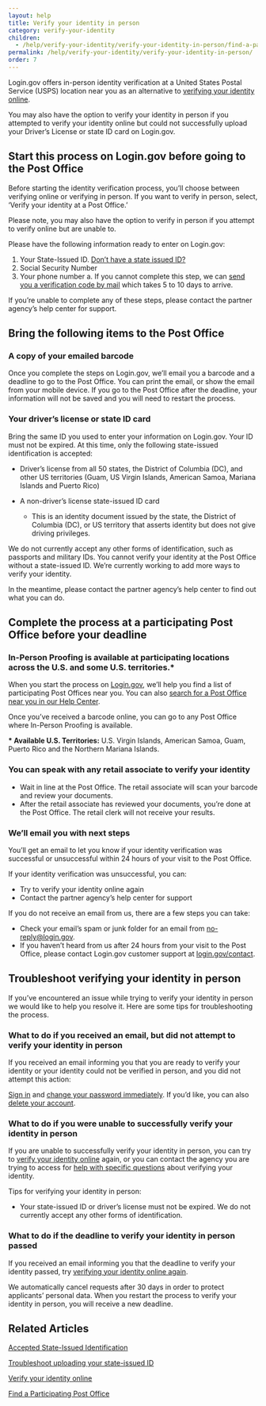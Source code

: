 ```yaml
---
layout: help
title: Verify your identity in person
category: verify-your-identity
children: 
  - /help/verify-your-identity/verify-your-identity-in-person/find-a-participating-post-office/
permalink: /help/verify-your-identity/verify-your-identity-in-person/
order: 7
---
```

Login.gov offers in-person identity verification at a United States Postal Service (USPS) location near you as an alternative to [verifying your identity online](/help/verify-your-identity/how-to-verify-your-identity/).

You may also have the option to verify your identity in person if you attempted to verify your identity online but could not successfully upload your Driver’s License or state ID card on Login.gov.

## Start this process on Login.gov before going to the Post Office 

Before starting the identity verification process, you’ll choose between verifying online or verifying in person. If you want to verify in person, select, ‘Verify your identity at a Post Office.’

Please note, you may also have the option to verify in person if you attempt to verify online but are unable to.

Please have the following information ready to enter on Login.gov:

1. Your State-Issued ID. [Don’t have a state issued ID?](/help/verify-your-identity/accepted-identification-documents/)
2. Social Security Number
3. Your phone number
   a. If you cannot complete this step, we can [send you a verification code by mail](/help/verify-your-identity/verify-your-address-by-mail/) which takes 5 to 10 days to arrive.

If you’re unable to complete any of these steps, please contact the partner agency’s help center for support.   

## Bring the following items to the Post Office

### A copy of your emailed barcode

Once you complete the steps on Login.gov, we’ll email you a barcode and a deadline to go to the Post Office. You can print the email, or show the email from your mobile device. If you go to the Post Office after the deadline, your information will not be saved and you will need to restart the process.  

### Your driver’s license or state ID card

Bring the same ID you used to enter your information on Login.gov. Your ID must not be expired. At this time, only the following state-issued identification is accepted: 

* Driver’s license from all 50 states, the District of Columbia (DC), and other US territories (Guam, US Virgin Islands, American Samoa, Mariana Islands and Puerto Rico)
* A non-driver’s license state-issued ID card

  * This is an identity document issued by the state, the District of Columbia (DC), or US territory that asserts identity but does not give driving privileges.

We do not currently accept any other forms of identification, such as passports and military IDs. You cannot verify your identity at the Post Office without a state-issued ID. We’re currently working to add more ways to verify your identity.

In the meantime, please contact the partner agency’s help center to find out what you can do.

## Complete the process at a participating Post Office before your&nbsp;deadline

### In-Person Proofing is available at participating locations across the U.S. and some U.S. territories.*

When you start the process on [Login.gov](https://secure.login.gov/), we’ll help you find a list of participating Post Offices near you. You can also [search for a Post Office near you in our Help Center](/help/verify-your-identity/verify-your-identity-in-person/find-a-participating-post-office/).

Once you’ve received a barcode online, you can go to any Post Office where In-Person Proofing is available.

**\* Available U.S. Territories:** U.S. Virgin Islands, American Samoa, Guam, Puerto Rico and the Northern Mariana Islands.

### You can speak with any retail associate to verify your identity

* Wait in line at the Post Office. The retail associate will scan your barcode and review your documents.
* After the retail associate has reviewed your documents, you’re done at the Post Office. The retail clerk will not receive your results.

### We’ll email you with next steps

You’ll get an email to let you know if your identity verification was successful or unsuccessful within 24 hours of your visit to the Post Office. 

If your identity verification was unsuccessful, you can:

* Try to verify your identity online again
* Contact the partner agency’s help center for support

If you do not receive an email from us, there are a few steps you can take:

* Check your email’s spam or junk folder for an email from [no-reply@login.gov](mailto:no-reply@login.gov).
* If you haven’t heard from us after 24 hours from your visit to the Post Office, please contact Login.gov customer support at [login.gov/contact](https://login.gov/contact). 

## Troubleshoot verifying your identity in person

If you’ve encountered an issue while trying to verify your identity in person we would like to help you resolve it. Here are some tips for troubleshooting the process. 

### What to do if you received an email, but did not attempt to verify your identity in person

If you received an email informing you that you are ready to verify your identity or your identity could not be verified in person, and you did not attempt this action: 

[Sign in](https://secure.login.gov/) and [change your password immediately](/help/manage-your-account/change-your-password/). If you’d like, you can also [delete your account](/help/manage-your-account/delete-your-account/). 

### What to do if you were unable to successfully verify your identity in person

If you are unable to successfully verify your identity in person, you can try to [verify your identity online](/help/verify-your-identity/how-to-verify-your-identity/) again, or you can contact the agency you are trying to access for [help with specific questions](/help/specific-agencies/overview/) about verifying your identity.

Tips for verifying your identity in person: 

* Your state-issued ID or driver’s license must not be expired. We do not currently accept any other forms of identification.

### What to do if the deadline to verify your identity in person passed

If you received an email informing you that the deadline to verify your identity passed, try [verifying your identity online again](/help/verify-your-identity/how-to-verify-your-identity/). 

We automatically cancel requests after 30 days in order to protect applicants’ personal data. When you restart the process to verify your identity in person, you will receive a new deadline. 

## Related Articles

[Accepted State-Issued Identification](/help/verify-your-identity/accepted-identification-documents/)

[Troubleshoot uploading your state-issued ID](/help/verify-your-identity/how-to-add-images-of-your-state-issued-id/)

[Verify your identity online](/help/verify-your-identity/how-to-verify-your-identity/)

[Find a Participating Post Office](/help/verify-your-identity/verify-your-identity-in-person/find-a-participating-post-office/)
